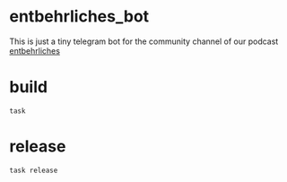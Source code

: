 # entbehrliches_bot

This is just a tiny telegram bot for the community channel of our podcast [entbehrliches](https://podcast.entbehrlich.es) 

# build

    task
    
# release

    task release
